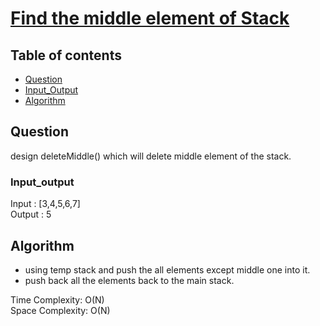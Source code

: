 # [Find the middle element of Stack](https://www.codingninjas.com/codestudio/problems/delete-middle-element-from-stack_985246?leftPanelTab=0)

## Table of contents

- [Question](#question)
- [Input_Output](#input_output)
- [Algorithm](#algorithm)

## Question
design  deleteMiddle() which will delete middle element of the stack. 

### Input_output
Input : [3,4,5,6,7] </br>
Output : 5

## Algorithm
 
 - using temp stack and push the all elements except middle one into it.
 - push back all the elements back to the main stack. 

Time Complexity: O(N)  </br>
Space Complexity: O(N)
